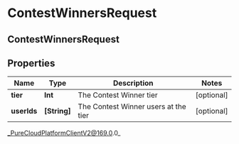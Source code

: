 # ContestWinnersRequest

## ContestWinnersRequest

## Properties

|Name | Type | Description | Notes|
|------------ | ------------- | ------------- | -------------|
| **tier** | **Int** | The Contest Winner tier | [optional] |
| **userIds** | **[String]** | The Contest Winner users at the tier | [optional] |



_PureCloudPlatformClientV2@169.0.0_

